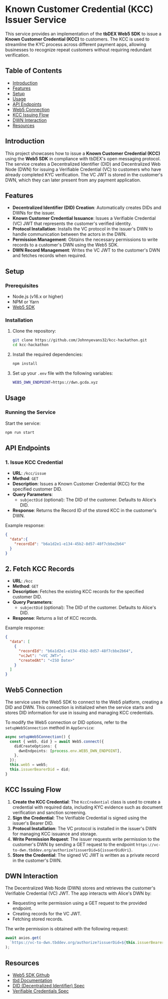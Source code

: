 # Known Customer Credential (KCC) Issuer Service

This service provides an implementation of the **tbDEX Web5 SDK** to issue a **Known Customer Credential (KCC)** to customers. The KCC is used to streamline the KYC process across different payment apps, allowing businesses to recognize repeat customers without requiring redundant verification.

## Table of Contents

- [Introduction](#introduction)
- [Features](#features)
- [Setup](#setup)
- [Usage](#usage)
- [API Endpoints](#api-endpoints)
- [Web5 Connection](#web5-connection)
- [KCC Issuing Flow](#kcc-issuing-flow)
- [DWN Interaction](#dwn-interaction)
- [Resources](#resources)

## Introduction

This project showcases how to issue a **Known Customer Credential (KCC)** using the **Web5 SDK** in compliance with tbDEX's open messaging protocol. The service creates a Decentralized Identifier (DID) and Decentralized Web Node (DWN) for issuing a Verifiable Credential (VC) to customers who have already completed KYC verification. The VC JWT is stored in the customer's DWN, which they can later present from any payment application.

## Features

- **Decentralized Identifier (DID) Creation**: Automatically creates DIDs and DWNs for the issuer.
- **Known Customer Credential Issuance**: Issues a Verifiable Credential (VC) JWT that represents the customer's verified identity.
- **Protocol Installation**: Installs the VC protocol in the issuer's DWN to handle communication between the actors in the DWN.
- **Permission Management**: Obtains the necessary permissions to write records to a customer's DWN using the Web5 SDK.
- **DWN Record Management**: Writes the VC JWT to the customer's DWN and fetches records when required.

## Setup

### Prerequisites

- Node.js (v16.x or higher)
- NPM or Yarn
- [Web5 SDK](https://github.com/TBD54566975/web5-js)

### Installation

1. Clone the repository:

    ```bash
    git clone https://github.com/Johnnyevans32/kcc-hackathon.git
    cd kcc-hackathon
    ```

2. Install the required dependencies:

    ```bash
    npm install
    ```

3. Set up your `.env` file with the following variables:

    ```bash
    WEB5_DWN_ENDPOINT=https://dwn.gcda.xyz
    ```

## Usage

### Running the Service

Start the service:

```bash
npm run start
```

## API Endpoints

### 1. Issue KCC Credential

- **URL**: `/kcc/issue`
- **Method**: `GET`
- **Description**: Issues a Known Customer Credential (KCC) for the specified customer DID.
- **Query Parameters**:
  - `subjectDid` (optional): The DID of the customer. Defaults to Alice's DID.
- **Response**: Returns the Record ID of the stored KCC in the customer's DWN.

Example response:

```json
{
  "data":{
    "recordId": "b6a1d2e1-e134-45b2-8d57-48f7cbbe2b64"
  }
}
```

## 2. Fetch KCC Records

- **URL**: `/kcc`
- **Method**: `GET`
- **Description**: Fetches the existing KCC records for the specified customer DID.
- **Query Parameters**:
  - `subjectDid` (optional): The DID of the customer. Defaults to Alice's DID.
- **Response**: Returns a list of KCC records.

Example response:

```json
{
  "data": [
    {
      "recordId": "b6a1d2e1-e134-45b2-8d57-48f7cbbe2b64",
      "vcJwt": "<VC JWT>",
      "createdAt": "<ISO Date>"
    }
  ]
}
```

## Web5 Connection

The service uses the Web5 SDK to connect to the Web5 platform, creating a DID and DWN. This connection is initialized when the service starts and stores DID information for use in issuing and managing KCC credentials.

To modify the Web5 connection or DID options, refer to the `setupWeb5Connection` method in `AppService`:

```typescript
async setupWeb5Connection() {
  const { web5, did } = await Web5.connect({
    didCreateOptions: {
      dwnEndpoints: [process.env.WEB5_DWN_ENDPOINT],
    },
  });
  this.web5 = web5;
  this.issuerBearerDid = did;
}
```

## KCC Issuing Flow

1. **Create the KCC Credential**: The `KccCredential` class is used to create a credential with required data, including KYC evidence such as document verification and sanction screening.
2. **Sign the Credential**: The Verifiable Credential is signed using the issuer's Bearer DID.
3. **Protocol Installation**: The VC protocol is installed in the issuer's DWN for managing KCC issuance and storage.
4. **Write Permission Request**: The issuer requests write permission to the customer's DWN by sending a GET request to the endpoint `https://vc-to-dwn.tbddev.org/authorize?issuerDid=${issuerDidUri}`.
5. **Store the Credential**: The signed VC JWT is written as a private record in the customer's DWN.


## DWN Interaction

The Decentralized Web Node (DWN) stores and retrieves the customer's Verifiable Credential (VC) JWT. The app interacts with Alice's DWN by:

- Requesting write permission using a GET request to the provided endpoint.
- Creating records for the VC JWT.
- Fetching stored records.

The write permission is obtained with the following request:

```typescript
await axios.get(
  `https://vc-to-dwn.tbddev.org/authorize?issuerDid=${this.issuerBearerDid.uri}`
);
```

## Resources

- [Web5 SDK Github](https://github.com/TBD54566975/web5-js)
- [tbd Documentation](https://developer.tbd.website/docs)
- [DID (Decentralized Identifier) Spec](https://www.w3.org/TR/did-core/)
- [Verifiable Credentials Spec](https://www.w3.org/TR/vc-data-model/)

